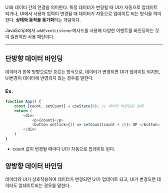 UI와 데이터 간의 연결을 의미한다. 특정 데이터가 변경될 때 UI가 자동으로 업데이트 되거나, UI에서 사용자 입력이 변경될 때 데이터가 자동으로 업데이트 되는 방식을 의미한다. **상태와 동작을 동기화**하는 개념이다.

JavaScript에서 `addEventListener`메서드를 사용해 다양한 이벤트를 바인딩하는 것이 일반적인 사용 패턴이다.



---
## 단방향 데이터 바인딩
데이터가 한쪽 방향으로만 흐르는 방식으로, 데이터가 변경되면 UI가 업데이트 되지만, UI변경이 데이터에 반영되지 않는 경우를 말한다.

### Ex.
```js
function App() {
	const [count, setCount] = useState(0); // 데이터 바인딩된 상태
	return (
		<div>
			<p>{count}</p>
			<button onClick={() => setCount(count + 1)}> UP </button>
		</div>
	)
}
```
- count 값이 변경될 때마다 UI가 자동으로 업데이트 된다.

## 양방향 데이터 바인딩
데이터와 UI가 상호작용하여 데이터가 변경되면 UI가 업데이트 되고, UI가 변경되면 데이터도 업데이트되는 경우를 말한다.
